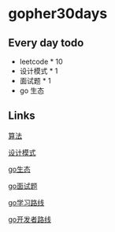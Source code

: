 # gopher30days

## Every day todo

- leetcode * 10
- 设计模式 * 1
- 面试题 * 1
- go 生态

## Links

[算法](https://github.com/greyireland/algorithm-pattern) 

[设计模式](https://github.com/sevenelevenlee/go-patterns)

[go生态]()

[go面试题](https://github.com/0voice/interview_internal_reference)

[go学习路线](https://github.com/overnote/over-golang)

[go开发者路线](https://github.com/Alikhll/golang-developer-roadmap/blob/master/i18n/zh-CN/ReadMe-zh-CN.md)
